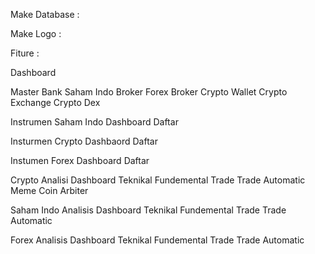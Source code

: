 Make Database :

Make Logo : 

Fiture : 

Dashboard

Master
 Bank
 Saham Indo Broker
 Forex Broker
 Crypto Wallet
 Crypto Exchange
 Crypto Dex
 
Instrumen Saham Indo
 Dashboard
 Daftar

Insturmen Crypto
 Dashbaord
 Daftar 

Instumen Forex
 Dashboard
 Daftar

Crypto Analisi 
 Dashboard
 Teknikal 
 Fundemental
 Trade
 Trade Automatic
 Meme Coin
 Arbiter

Saham Indo Analisis
 Dashboard
 Teknikal
 Fundemental
 Trade
 Trade Automatic

Forex Analisis
 Dashboard
 Teknikal 
 Fundemental
 Trade
 Trade Automatic